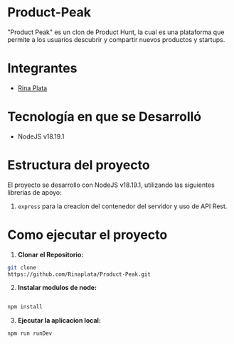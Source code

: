 # Product-Peak
"Product Peak" es un clon de Product Hunt, la cual es una  plataforma que permite a los usuarios descubrir y compartir nuevos productos y startups. 

# Integrantes
- [Rina Plata ](https://github.com/Rinaplata)

# Tecnología en que se Desarrolló
- NodeJS v18.19.1

# Estructura del proyecto
El proyecto se desarrollo con NodeJS v18.19.1, utilizando las siguientes librerias de apoyo:

1. `express` para la creacion del contenedor del 
servidor y uso de API Rest.


# Como ejecutar el proyecto
1. **Clonar el Repositorio:**
```bash
git clone
https://github.com/Rinaplata/Product-Peak.git
```
2. **Instalar modulos de node:**
```bash

npm install
```
3. **Ejecutar la aplicacion local:**
```bash
npm run runDev
```
